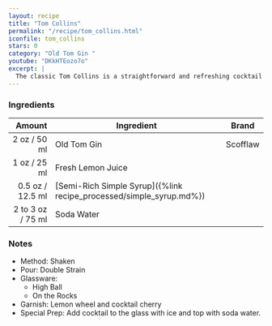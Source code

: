 ```yaml
---
layout: recipe
title: "Tom Collins"
permalink: "/recipe/tom_collins.html"
iconfile: tom_collins
stars: 0
category: "Old Tom Gin "
youtube: "DKkHTEozo7o"
excerpt: |
  The classic Tom Collins is a straightforward and refreshing cocktail that combines gin with lemon juice, sugar and club soda.
---
```


### Ingredients

|    Amount | Ingredient                                                | Brand    |
| --------: | --------------------------------------------------------- | -------- |
|      2 oz / 50 ml | Old Tom Gin                                               | Scofflaw |
|      1 oz / 25 ml | Fresh Lemon Juice                                         |
|    0.5 oz / 12.5 ml | [Semi-Rich Simple Syrup]({%link recipe_processed/simple_syrup.md%}) |
| 2 to 3 oz / 75 ml | Soda Water                                                |

### Notes

- Method: Shaken
- Pour: Double Strain
- Glassware:
  - High Ball
  - On the Rocks
- Garnish: Lemon wheel and cocktail cherry
- Special Prep: Add cocktail to the glass with ice and top with soda water.

